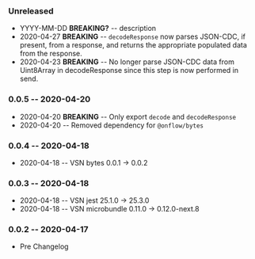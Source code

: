 ### Unreleased

- YYYY-MM-DD **BREAKING?** -- description
- 2020-04-27 **BREAKING** -- `decodeResponse` now parses JSON-CDC, if present, from a response, and returns the appropriate populated data from the response.
- 2020-04-23 **BREAKING** -- No longer parse JSON-CDC data from Uint8Array in decodeResponse since this step is now performed in send.

### 0.0.5 -- 2020-04-20

- 2020-04-20 **BREAKING** -- Only export `decode` and `decodeResponse`
- 2020-04-20 -- Removed dependency for `@onflow/bytes`

### 0.0.4 -- 2020-04-18

- 2020-04-18 -- VSN bytes 0.0.1 -> 0.0.2

### 0.0.3 -- 2020-04-18

- 2020-04-18 -- VSN jest 25.1.0 -> 25.3.0
- 2020-04-18 -- VSN microbundle 0.11.0 -> 0.12.0-next.8

### 0.0.2 -- 2020-04-17

- Pre Changelog
